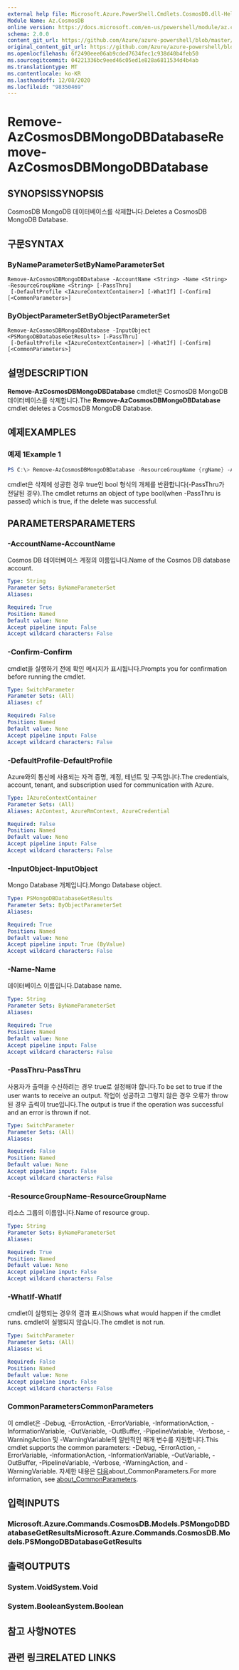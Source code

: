 ```yaml
---
external help file: Microsoft.Azure.PowerShell.Cmdlets.CosmosDB.dll-Help.xml
Module Name: Az.CosmosDB
online version: https://docs.microsoft.com/en-us/powershell/module/az.cosmosdb/remove-azcosmosdbmongodbdatabase
schema: 2.0.0
content_git_url: https://github.com/Azure/azure-powershell/blob/master/src/CosmosDB/CosmosDB/help/Remove-AzCosmosDBMongoDBDatabase.md
original_content_git_url: https://github.com/Azure/azure-powershell/blob/master/src/CosmosDB/CosmosDB/help/Remove-AzCosmosDBMongoDBDatabase.md
ms.openlocfilehash: 6f2490eee06ab9cded7634fec1c938d40b4feb50
ms.sourcegitcommit: 04221336bc9eed46c05ed1e828a6811534d4b4ab
ms.translationtype: MT
ms.contentlocale: ko-KR
ms.lasthandoff: 12/08/2020
ms.locfileid: "98350469"
---
```

# <span data-ttu-id="c43c6-101">Remove-AzCosmosDBMongoDBDatabase</span><span class="sxs-lookup"><span data-stu-id="c43c6-101">Remove-AzCosmosDBMongoDBDatabase</span></span>

## <span data-ttu-id="c43c6-102">SYNOPSIS</span><span class="sxs-lookup"><span data-stu-id="c43c6-102">SYNOPSIS</span></span>
<span data-ttu-id="c43c6-103">CosmosDB MongoDB 데이터베이스를 삭제합니다.</span><span class="sxs-lookup"><span data-stu-id="c43c6-103">Deletes a CosmosDB MongoDB Database.</span></span>

## <span data-ttu-id="c43c6-104">구문</span><span class="sxs-lookup"><span data-stu-id="c43c6-104">SYNTAX</span></span>

### <span data-ttu-id="c43c6-105">ByNameParameterSet</span><span class="sxs-lookup"><span data-stu-id="c43c6-105">ByNameParameterSet</span></span>
```
Remove-AzCosmosDBMongoDBDatabase -AccountName <String> -Name <String> -ResourceGroupName <String> [-PassThru]
 [-DefaultProfile <IAzureContextContainer>] [-WhatIf] [-Confirm] [<CommonParameters>]
```

### <span data-ttu-id="c43c6-106">ByObjectParameterSet</span><span class="sxs-lookup"><span data-stu-id="c43c6-106">ByObjectParameterSet</span></span>
```
Remove-AzCosmosDBMongoDBDatabase -InputObject <PSMongoDBDatabaseGetResults> [-PassThru]
 [-DefaultProfile <IAzureContextContainer>] [-WhatIf] [-Confirm] [<CommonParameters>]
```

## <span data-ttu-id="c43c6-107">설명</span><span class="sxs-lookup"><span data-stu-id="c43c6-107">DESCRIPTION</span></span>
<span data-ttu-id="c43c6-108">**Remove-AzCosmosDBMongoDBDatabase** cmdlet은 CosmosDB MongoDB 데이터베이스를 삭제합니다.</span><span class="sxs-lookup"><span data-stu-id="c43c6-108">The **Remove-AzCosmosDBMongoDBDatabase** cmdlet deletes a CosmosDB MongoDB Database.</span></span>

## <span data-ttu-id="c43c6-109">예제</span><span class="sxs-lookup"><span data-stu-id="c43c6-109">EXAMPLES</span></span>

### <span data-ttu-id="c43c6-110">예제 1</span><span class="sxs-lookup"><span data-stu-id="c43c6-110">Example 1</span></span>
```powershell
PS C:\> Remove-AzCosmosDBMongoDBDatabase -ResourceGroupName {rgName} -AccountName {accountName} -Name {dbName}
```

<span data-ttu-id="c43c6-111">cmdlet은 삭제에 성공한 경우 true인 bool 형식의 개체를 반환합니다(-PassThru가 전달된 경우).</span><span class="sxs-lookup"><span data-stu-id="c43c6-111">The cmdlet returns an object of type bool(when -PassThru is passed) which is true, if the delete was successful.</span></span>

## <span data-ttu-id="c43c6-112">PARAMETERS</span><span class="sxs-lookup"><span data-stu-id="c43c6-112">PARAMETERS</span></span>

### <span data-ttu-id="c43c6-113">-AccountName</span><span class="sxs-lookup"><span data-stu-id="c43c6-113">-AccountName</span></span>
<span data-ttu-id="c43c6-114">Cosmos DB 데이터베이스 계정의 이름입니다.</span><span class="sxs-lookup"><span data-stu-id="c43c6-114">Name of the Cosmos DB database account.</span></span>

```yaml
Type: String
Parameter Sets: ByNameParameterSet
Aliases:

Required: True
Position: Named
Default value: None
Accept pipeline input: False
Accept wildcard characters: False
```

### <span data-ttu-id="c43c6-115">-Confirm</span><span class="sxs-lookup"><span data-stu-id="c43c6-115">-Confirm</span></span>
<span data-ttu-id="c43c6-116">cmdlet을 실행하기 전에 확인 메시지가 표시됩니다.</span><span class="sxs-lookup"><span data-stu-id="c43c6-116">Prompts you for confirmation before running the cmdlet.</span></span>

```yaml
Type: SwitchParameter
Parameter Sets: (All)
Aliases: cf

Required: False
Position: Named
Default value: None
Accept pipeline input: False
Accept wildcard characters: False
```

### <span data-ttu-id="c43c6-117">-DefaultProfile</span><span class="sxs-lookup"><span data-stu-id="c43c6-117">-DefaultProfile</span></span>
<span data-ttu-id="c43c6-118">Azure와의 통신에 사용되는 자격 증명, 계정, 테넌트 및 구독입니다.</span><span class="sxs-lookup"><span data-stu-id="c43c6-118">The credentials, account, tenant, and subscription used for communication with Azure.</span></span>

```yaml
Type: IAzureContextContainer
Parameter Sets: (All)
Aliases: AzContext, AzureRmContext, AzureCredential

Required: False
Position: Named
Default value: None
Accept pipeline input: False
Accept wildcard characters: False
```

### <span data-ttu-id="c43c6-119">-InputObject</span><span class="sxs-lookup"><span data-stu-id="c43c6-119">-InputObject</span></span>
<span data-ttu-id="c43c6-120">Mongo Database 개체입니다.</span><span class="sxs-lookup"><span data-stu-id="c43c6-120">Mongo Database object.</span></span>

```yaml
Type: PSMongoDBDatabaseGetResults
Parameter Sets: ByObjectParameterSet
Aliases:

Required: True
Position: Named
Default value: None
Accept pipeline input: True (ByValue)
Accept wildcard characters: False
```

### <span data-ttu-id="c43c6-121">-Name</span><span class="sxs-lookup"><span data-stu-id="c43c6-121">-Name</span></span>
<span data-ttu-id="c43c6-122">데이터베이스 이름입니다.</span><span class="sxs-lookup"><span data-stu-id="c43c6-122">Database name.</span></span>

```yaml
Type: String
Parameter Sets: ByNameParameterSet
Aliases:

Required: True
Position: Named
Default value: None
Accept pipeline input: False
Accept wildcard characters: False
```

### <span data-ttu-id="c43c6-123">-PassThru</span><span class="sxs-lookup"><span data-stu-id="c43c6-123">-PassThru</span></span>
<span data-ttu-id="c43c6-124">사용자가 출력을 수신하려는 경우 true로 설정해야 합니다.</span><span class="sxs-lookup"><span data-stu-id="c43c6-124">To be set to true if the user wants to receive an output.</span></span>
<span data-ttu-id="c43c6-125">작업이 성공하고 그렇지 않은 경우 오류가 throw된 경우 출력이 true입니다.</span><span class="sxs-lookup"><span data-stu-id="c43c6-125">The output is true if the operation was successful and an error is thrown if not.</span></span>

```yaml
Type: SwitchParameter
Parameter Sets: (All)
Aliases:

Required: False
Position: Named
Default value: None
Accept pipeline input: False
Accept wildcard characters: False
```

### <span data-ttu-id="c43c6-126">-ResourceGroupName</span><span class="sxs-lookup"><span data-stu-id="c43c6-126">-ResourceGroupName</span></span>
<span data-ttu-id="c43c6-127">리소스 그룹의 이름입니다.</span><span class="sxs-lookup"><span data-stu-id="c43c6-127">Name of resource group.</span></span>

```yaml
Type: String
Parameter Sets: ByNameParameterSet
Aliases:

Required: True
Position: Named
Default value: None
Accept pipeline input: False
Accept wildcard characters: False
```

### <span data-ttu-id="c43c6-128">-WhatIf</span><span class="sxs-lookup"><span data-stu-id="c43c6-128">-WhatIf</span></span>
<span data-ttu-id="c43c6-129">cmdlet이 실행되는 경우의 결과 표시</span><span class="sxs-lookup"><span data-stu-id="c43c6-129">Shows what would happen if the cmdlet runs.</span></span>
<span data-ttu-id="c43c6-130">cmdlet이 실행되지 않습니다.</span><span class="sxs-lookup"><span data-stu-id="c43c6-130">The cmdlet is not run.</span></span>

```yaml
Type: SwitchParameter
Parameter Sets: (All)
Aliases: wi

Required: False
Position: Named
Default value: None
Accept pipeline input: False
Accept wildcard characters: False
```

### <span data-ttu-id="c43c6-131">CommonParameters</span><span class="sxs-lookup"><span data-stu-id="c43c6-131">CommonParameters</span></span>
<span data-ttu-id="c43c6-132">이 cmdlet은 -Debug, -ErrorAction, -ErrorVariable, -InformationAction, -InformationVariable, -OutVariable, -OutBuffer, -PipelineVariable, -Verbose, -WarningAction 및 -WarningVariable의 일반적인 매개 변수를 지원합니다.</span><span class="sxs-lookup"><span data-stu-id="c43c6-132">This cmdlet supports the common parameters: -Debug, -ErrorAction, -ErrorVariable, -InformationAction, -InformationVariable, -OutVariable, -OutBuffer, -PipelineVariable, -Verbose, -WarningAction, and -WarningVariable.</span></span> <span data-ttu-id="c43c6-133">자세한 내용은 [다음](http://go.microsoft.com/fwlink/?LinkID=113216)about_CommonParameters.</span><span class="sxs-lookup"><span data-stu-id="c43c6-133">For more information, see [about_CommonParameters](http://go.microsoft.com/fwlink/?LinkID=113216).</span></span>

## <span data-ttu-id="c43c6-134">입력</span><span class="sxs-lookup"><span data-stu-id="c43c6-134">INPUTS</span></span>

### <span data-ttu-id="c43c6-135">Microsoft.Azure.Commands.CosmosDB.Models.PSMongoDBDatabaseGetResults</span><span class="sxs-lookup"><span data-stu-id="c43c6-135">Microsoft.Azure.Commands.CosmosDB.Models.PSMongoDBDatabaseGetResults</span></span>

## <span data-ttu-id="c43c6-136">출력</span><span class="sxs-lookup"><span data-stu-id="c43c6-136">OUTPUTS</span></span>

### <span data-ttu-id="c43c6-137">System.Void</span><span class="sxs-lookup"><span data-stu-id="c43c6-137">System.Void</span></span>

### <span data-ttu-id="c43c6-138">System.Boolean</span><span class="sxs-lookup"><span data-stu-id="c43c6-138">System.Boolean</span></span>

## <span data-ttu-id="c43c6-139">참고 사항</span><span class="sxs-lookup"><span data-stu-id="c43c6-139">NOTES</span></span>

## <span data-ttu-id="c43c6-140">관련 링크</span><span class="sxs-lookup"><span data-stu-id="c43c6-140">RELATED LINKS</span></span>
